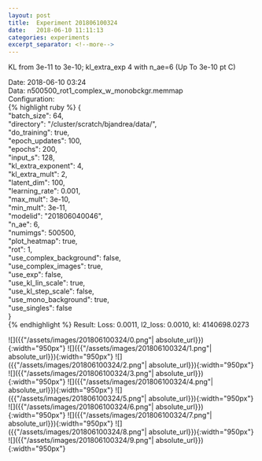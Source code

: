 ```yaml
---
layout: post
title:  Experiment 201806100324
date:   2018-06-10 11:11:13
categories: experiments
excerpt_separator: <!--more-->
---
```

KL from 3e-11 to 3e-10; kl_extra_exp 4 with n_ae=6 (Up To 3e-10 pt C)  

 <!--more-->
Date: 2018-06-10 03:24  
Data: n500500_rot1_complex_w_monobckgr.memmap  
Configuration:   
{% highlight ruby %}
{  
    "batch_size": 64,   
    "directory": "/cluster/scratch/bjandrea/data/",   
    "do_training": true,   
    "epoch_updates": 100,   
    "epochs": 200,   
    "input_s": 128,   
    "kl_extra_exponent": 4,   
    "kl_extra_mult": 2,   
    "latent_dim": 100,   
    "learning_rate": 0.001,   
    "max_mult": 3e-10,   
    "min_mult": 3e-11,   
    "modelid": "201806040046",   
    "n_ae": 6,   
    "numimgs": 500500,   
    "plot_heatmap": true,   
    "rot": 1,   
    "use_complex_background": false,   
    "use_complex_images": true,   
    "use_exp": false,   
    "use_kl_lin_scale": true,   
    "use_kl_step_scale": false,   
    "use_mono_background": true,   
    "use_singles": false  
}  
{% endhighlight %}
Result: Loss: 0.0011, l2_loss: 0.0010, kl: 4140698.0273  

![]({{"/assets/images/201806100324/0.png"| absolute_url}}){:width="950px"}
![]({{"/assets/images/201806100324/1.png"| absolute_url}}){:width="950px"}
![]({{"/assets/images/201806100324/2.png"| absolute_url}}){:width="950px"}
![]({{"/assets/images/201806100324/3.png"| absolute_url}}){:width="950px"}
![]({{"/assets/images/201806100324/4.png"| absolute_url}}){:width="950px"}
![]({{"/assets/images/201806100324/5.png"| absolute_url}}){:width="950px"}
![]({{"/assets/images/201806100324/6.png"| absolute_url}}){:width="950px"}
![]({{"/assets/images/201806100324/7.png"| absolute_url}}){:width="950px"}
![]({{"/assets/images/201806100324/8.png"| absolute_url}}){:width="950px"}
![]({{"/assets/images/201806100324/9.png"| absolute_url}}){:width="950px"}

